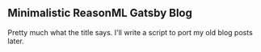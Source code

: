 ## Minimalistic ReasonML Gatsby Blog

Pretty much what the title says. I'll write a script to port my old blog posts later.
